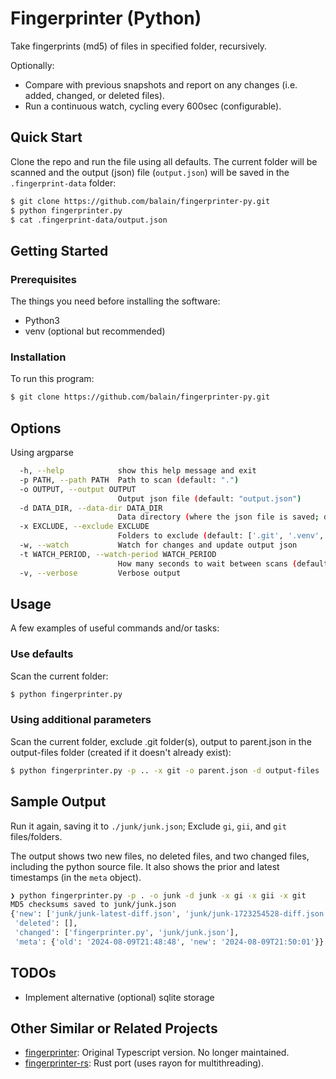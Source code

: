 # Fingerprinter (Python)

Take fingerprints (md5) of files in specified folder, recursively. 

Optionally:
- Compare with previous snapshots and report on any changes (i.e. added, changed, or deleted files).
- Run a continuous watch, cycling every 600sec (configurable).

## Quick Start

Clone the repo and run the file using all defaults. The current folder will be scanned and the output (json) file (`output.json`) will be saved in the `.fingerprint-data` folder:

```bash
$ git clone https://github.com/balain/fingerprinter-py.git
$ python fingerprinter.py
$ cat .fingerprint-data/output.json
```

## Getting Started

### Prerequisites

The things you need before installing the software:

* Python3
* venv (optional but recommended)

### Installation

To run this program:

```bash
$ git clone https://github.com/balain/fingerprinter-py.git
```

## Options

Using argparse

```bash
  -h, --help            show this help message and exit
  -p PATH, --path PATH  Path to scan (default: ".")
  -o OUTPUT, --output OUTPUT
                        Output json file (default: "output.json")
  -d DATA_DIR, --data-dir DATA_DIR
                        Data directory (where the json file is saved; default: ".fingerprint-data")
  -x EXCLUDE, --exclude EXCLUDE
                        Folders to exclude (default: ['.git', '.venv', '.idea', 'bin', 'Include', 'include', 'Lib', 'lib', 'Scripts', 'scripts', 'out.json'])
  -w, --watch           Watch for changes and update output json
  -t WATCH_PERIOD, --watch-period WATCH_PERIOD
                        How many seconds to wait between scans (default 600)
  -v, --verbose         Verbose output
```

## Usage

A few examples of useful commands and/or tasks:

### Use defaults

Scan the current folder:

```bash
$ python fingerprinter.py
```

### Using additional parameters

Scan the current folder, exclude .git folder(s), output to parent.json in the output-files folder (created if it doesn't already exist):

```bash
$ python fingerprinter.py -p .. -x git -o parent.json -d output-files
```

## Sample Output

Run it again, saving it to `./junk/junk.json`; Exclude `gi`, `gii`, and `git` files/folders.

The output shows two new files, no deleted files, and two changed files, including the python source file. It also shows the prior and latest timestamps (in the `meta` object).

```bash
❯ python fingerprinter.py -p . -o junk -d junk -x gi -x gii -x git
MD5 checksums saved to junk/junk.json
{'new': ['junk/junk-latest-diff.json', 'junk/junk-1723254528-diff.json'],
 'deleted': [],
 'changed': ['fingerprinter.py', 'junk/junk.json'],
 'meta': {'old': '2024-08-09T21:48:48', 'new': '2024-08-09T21:50:01'}}
```

## TODOs

- Implement alternative (optional) sqlite storage

## Other Similar or Related Projects

- [fingerprinter](https://github.com/balain/fingerprinter): Original Typescript version. No longer maintained.
- [fingerprinter-rs](https://github.com/balain/fingerprinter-rs): Rust port (uses rayon for multithreading).
